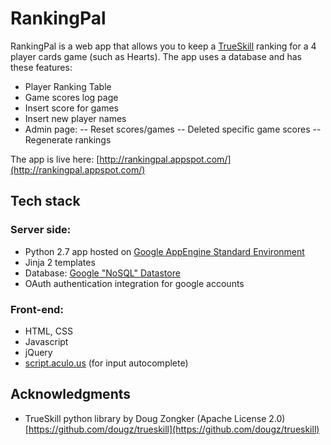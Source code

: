 # RankingPal

RankingPal is a web app that allows you to keep a [TrueSkill](http://research.microsoft.com/en-us/projects/trueskill/default.aspx) ranking for a 4 player cards game (such as Hearts). 
The app uses a database and has these features:
- Player Ranking Table
- Game scores log page
- Insert score for games
- Insert new player names
- Admin page:
-- Reset scores/games
-- Deleted specific game scores
-- Regenerate rankings


The app is live here: [http://rankingpal.appspot.com/](http://rankingpal.appspot.com/)


## Tech stack
### Server side:
 - Python 2.7 app hosted on [Google AppEngine Standard Environment](https://cloud.google.com/appengine/docs/standard/python/runtime)
 - Jinja 2 templates
 - Database: [Google "NoSQL" Datastore](https://cloud.google.com/datastore/)
 - OAuth authentication integration for google accounts 


### Front-end:
 - HTML, CSS
 - Javascript
 - jQuery
 - [script.aculo.us](http://madrobby.github.io/scriptaculous/autocompleter-local/) (for input autocomplete)

## Acknowledgments
 - TrueSkill python library by Doug Zongker (Apache License 2.0)
   [https://github.com/dougz/trueskill](https://github.com/dougz/trueskill)
